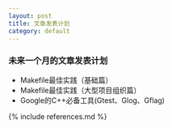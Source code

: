 ```yaml
---
layout: post
title: 文章发表计划
category: default
---
```


### 未来一个月的文章发表计划

* Makefile最佳实践（基础篇）
* Makefile最佳实践（大型项目组织篇）
* Google的C++必备工具(Gtest、Glog、Gflag)

{% include references.md %}
